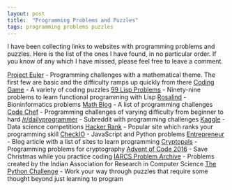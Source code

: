 ```yaml
---
layout: post
title:  "Programming Problems and Puzzles"
tags: programming problems puzzles
---
```


I have been collecting links to websites with programming problems and puzzles. Here is the list of the ones I have found, in no particular order. If you know of any which I have missed, please feel free to leave a comment.

[Project Euler][1] - Programming challenges with a mathematical theme. The first few are basic and the difficulty ramps up quickly from there
[Coding Game][2] - A variety of coding puzzles
[99 Lisp Problems][3] - Ninety-nine problems to learn functional programming with Lisp
[Rosalind][4] - Bioninformatics problems
[Math Blog][5] - A list of programming challenges
[Code Chef][6] - Programming challenges of varying difficulty from beginner to hard
[/r/dailyprogrammer][7] - Subreddit with programming challenges
[Kaggle][8] - Data science competitions
[Hacker Rank][9] - Popular site which ranks your programming skill
[CheckIO][10] - JavaScript and Python problems
[Entrepreneur][11] - Blog article with a list of sites to learn programming
[Cryptopals][12] - Programming problems for cryptography
[Advent of Code 2016][13] - Save Christmas while you practice coding
[IARCS Problem Archive][14] - Problems created by the Indian Association for Research in Computer Science
[The Python Challenge][15] - Work your way through puzzles that require some thought beyond just learning to program

[1]:http://projecteuler.net/
[2]:http://www.codingame.com/cg/#!training
[3]:http://www.ic.unicamp.br/~meidanis/courses/mc336/2006s2/funcional/L-99_Ninety-Nine_Lisp_Problems.html
[4]:http://rosalind.info/problems/locations/
[5]:http://www.mathblog.dk/programming-challenges/
[6]:http://www.codechef.com/problems/easy/
[7]:http://www.reddit.com/r/dailyprogrammer
[8]:https://www.kaggle.com/
[9]:https://www.hackerrank.com/
[10]:https://checkio.org/
[11]:https://www.entrepreneur.com/article/250323
[12]:http://cryptopals.com/
[13]:http://adventofcode.com/
[14]:http://opc.iarcs.org.in/index.php/problems/
[15]:http://www.pythonchallenge.com/
